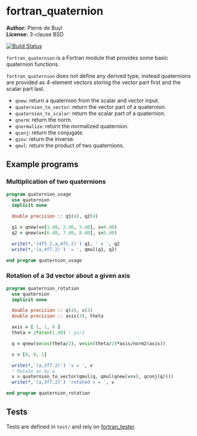 # fortran_quaternion

**Author:** Pierre de Buyl  
**License:** 3-clause BSD

[![Build Status](https://travis-ci.org/pdebuyl/fortran_quaternion.svg?branch=master)](https://travis-ci.org/pdebuyl/fortran_quaternion)

`fortran_quaternion` is a Fortran module that provides some basic quaternion functions.

`fortran_quaternion` does not define any derived type, instead quaternions are provided as
4-element vectors storing the vector part first and the scalar part last.

- `qnew`: return a quaternion from the scalar and vector input.
- `quaternion_to_vector`: return the vector part of a quaternion.
- `quaternion_to_scalar`: return the scalar part of a quaternion.
- `qnorm`: return the norm.
- `qnormalize`: return the normalized quaternion.
- `qconj`: return the conjugate.
- `qinv`: return the inverse.
- `qmul`: return the product of two quaternions.


## Example programs

### Multiplication of two quaternions

~~~.f90
program quaternion_usage
  use quaternion
  implicit none

  double precision :: q1(4), q2(4)

  q1 = qnew(v=[1.d0, 2.d0, 3.d0], s=4.d0)
  q2 = qnew(v=[6.d0, 7.d0, 8.d0], s=5.d0)

  write(*,'(4f5.2,a,4f5.2)') q1, ' x ', q2
  write(*,'(a,4f7.2)') '= ', qmul(q1, q2)

end program quaternion_usage
~~~

### Rotation of a 3d vector about a given axis

~~~.f90
program quaternion_rotation
  use quaternion
  implicit none

  double precision :: q(4), v(3)
  double precision :: axis(3), theta

  axis = [ 1, 1, 0 ]
  theta = 2*atan(1.d0) ! pi/2

  q = qnew(s=cos(theta/2), v=sin(theta/2)*axis/norm2(axis))

  v = [0, 0, 1]

  write(*,'(a,3f7.2)') 'v = ', v
  ! Rotate qv by q
  v = quaternion_to_vector(qmul(q, qmul(qnew(v=v), qconj(q))))
  write(*,'(a,3f7.2)') 'rotated v = ', v

end program quaternion_rotation
~~~


## Tests

Tests are defined in `test/` and rely on
[fortran_tester](https://github.com/pdebuyl/fortran_tester).
